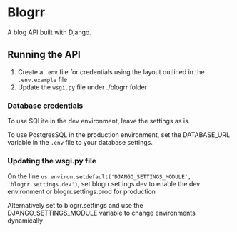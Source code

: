 # Blogrr
A blog API built with Django.

## Running the API
1. Create a `.env` file for credentials using the layout outlined in the `.env.example` file
2. Update the `wsgi.py` file under ./blogrr folder

### Database credentials
To use SQLite in the dev environment, leave the settings as is.

To use PostgresSQL in the production environment, set the DATABASE_URL variable in the
`.env` file to your database settings.

### Updating the wsgi.py file
On the line
`os.environ.setdefault('DJANGO_SETTINGS_MODULE', 'blogrr.settings.dev')`, 
set blogrr.settings.dev to enable the dev environment or blogrr.settings.prod for production

Alternatively set to blogrr.settings and use the DJANGO_SETTINGS_MODULE variable to 
change environments dynamically

